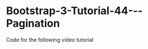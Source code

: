 Bootstrap-3-Tutorial-44---Pagination
====================================

Code for the following video tutorial 
